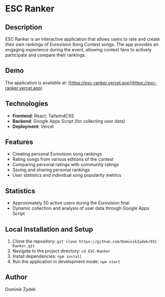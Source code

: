 # ESC Ranker

## Description
ESC Ranker is an interactive application that allows users to rate and create their own rankings of Eurovision Song Contest songs. The app provides an engaging experience during the event, allowing contest fans to actively participate and compare their rankings.

## Demo
The application is available at: [https://esc-ranker.vercel.app](https://esc-ranker.vercel.app)

## Technologies
- **Frontend**: React, TailwindCSS
- **Backend**: Google Apps Script (for collecting user data)
- **Deployment**: Vercel

## Features
- Creating personal Eurovision song rankings
- Rating songs from various editions of the contest
- Comparing personal ratings with community ratings
- Saving and sharing personal rankings
- User statistics and individual song popularity metrics

## Statistics
- Approximately 50 active users during the Eurovision final
- Dynamic collection and analysis of user data through Google Apps Script

## Local Installation and Setup
1. Clone the repository: `git clone https://github.com/DominikZydek/ESC-Ranker.git`
2. Navigate to the project directory: `cd ESC-Ranker`
3. Install dependencies: `npm install`
4. Run the application in development mode: `npm start`

## Author
Dominik Żydek
